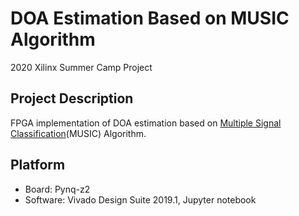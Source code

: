 # DOA Estimation Based on MUSIC Algorithm
2020 Xilinx Summer Camp Project

## Project Description
FPGA implementation of DOA estimation based on [Multiple Signal Classification](https://en.wikipedia.org/wiki/MUSIC_(algorithm))(MUSIC) Algorithm.

## Platform
* Board: Pynq-z2
* Software: Vivado Design Suite 2019.1, Jupyter notebook
